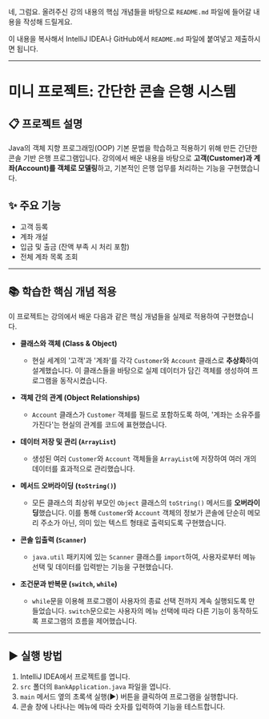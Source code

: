 네, 그럼요. 올려주신 강의 내용의 핵심 개념들을 바탕으로 `README.md` 파일에 들어갈 내용을 작성해 드릴게요.

이 내용을 복사해서 IntelliJ IDEA나 GitHub에서 `README.md` 파일에 붙여넣고 제출하시면 됩니다.

---

# 미니 프로젝트: 간단한 콘솔 은행 시스템

## 📋 프로젝트 설명

Java의 객체 지향 프로그래밍(OOP) 기본 문법을 학습하고 적용하기 위해 만든 간단한 콘솔 기반 은행 프로그램입니다. 강의에서 배운 내용을 바탕으로 **고객(Customer)과 계좌(Account)를 객체로 모델링**하고, 기본적인 은행 업무를 처리하는 기능을 구현했습니다.

## ✨ 주요 기능

-   고객 등록
-   계좌 개설
-   입금 및 출금 (잔액 부족 시 처리 포함)
-   전체 계좌 목록 조회

---

## 📚 학습한 핵심 개념 적용

이 프로젝트는 강의에서 배운 다음과 같은 핵심 개념들을 실제로 적용하여 구현했습니다.

* **클래스와 객체 (Class & Object)**
    * 현실 세계의 '고객'과 '계좌'를 각각 `Customer`와 `Account` 클래스로 **추상화**하여 설계했습니다. 이 클래스들을 바탕으로 실제 데이터가 담긴 객체를 생성하여 프로그램을 동작시켰습니다.

* **객체 간의 관계 (Object Relationships)**
    * `Account` 클래스가 `Customer` 객체를 필드로 포함하도록 하여, '계좌는 소유주를 가진다'는 현실의 관계를 코드에 표현했습니다.

* **데이터 저장 및 관리 (`ArrayList`)**
    * 생성된 여러 `Customer`와 `Account` 객체들을 `ArrayList`에 저장하여 여러 개의 데이터를 효과적으로 관리했습니다.

* **메서드 오버라이딩 (`toString()`)**
    * 모든 클래스의 최상위 부모인 `Object` 클래스의 `toString()` 메서드를 **오버라이딩**했습니다. 이를 통해 `Customer`와 `Account` 객체의 정보가 콘솔에 단순히 메모리 주소가 아닌, 의미 있는 텍스트 형태로 출력되도록 구현했습니다.

* **콘솔 입출력 (`Scanner`)**
    * `java.util` 패키지에 있는 `Scanner` 클래스를 `import`하여, 사용자로부터 메뉴 선택 및 데이터를 입력받는 기능을 구현했습니다.

* **조건문과 반복문 (`switch`, `while`)**
    * `while`문을 이용해 프로그램이 사용자의 종료 선택 전까지 계속 실행되도록 만들었습니다. `switch`문으로는 사용자의 메뉴 선택에 따라 다른 기능이 동작하도록 프로그램의 흐름을 제어했습니다.

---

## ▶️ 실행 방법

1.  IntelliJ IDEA에서 프로젝트를 엽니다.
2.  `src` 폴더의 `BankApplication.java` 파일을 엽니다.
3.  `main` 메서드 옆의 초록색 실행(▶️) 버튼을 클릭하여 프로그램을 실행합니다.
4.  콘솔 창에 나타나는 메뉴에 따라 숫자를 입력하여 기능을 테스트합니다.